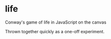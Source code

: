 life
====

Conway's game of life in JavaScript on the canvas

Thrown together quickly as a one-off experiment.
